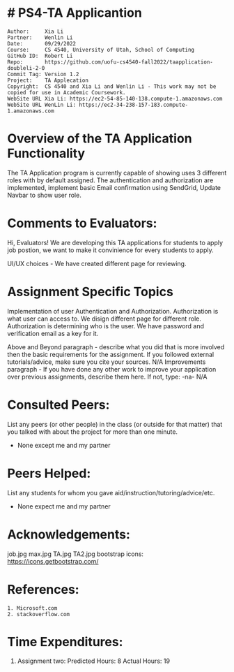 # # PS4-TA Applicantion
```
Author:     Xia Li
Partner:    Wenlin Li
Date:       09/29/2022
Course:     CS 4540, University of Utah, School of Computing
GitHub ID:  Robert Li
Repo:       https://github.com/uofu-cs4540-fall2022/taapplication-doubleli-2-0
Commit Tag: Version 1.2
Project:    TA Applecation
Copyright:  CS 4540 and Xia Li and Wenlin Li - This work may not be copied for use in Academic Coursework.
WebSite URL Xia Li: https://ec2-54-85-140-138.compute-1.amazonaws.com
WebSite URL WenLin Li: https://ec2-34-238-157-183.compute-1.amazonaws.com
```
# Overview of the TA Application Functionality 

The TA Application program is currently capable of showing uses 3 different roles with by default assigned. The authentication and authorization are 
implemented, implement basic Email confirmation using SendGrid, Update Navbar to show user role.

# Comments to Evaluators:

Hi, Evaluators! We are developing this TA applications for students to apply job postion, we want to make it convinience for every students to apply.

UI/UX choices - We have created different page for reviewing.

# Assignment Specific Topics

Implementation of user Authentication and Authorization.
Authorization is what user can access to. We disign different page for different role.
Authorization is determining who is the user. We have password and verification email as a key for it.

Above and Beyond paragraph - describe what you did that is more involved then the basic requirements for the assignment.  If you followed external tutorials/advice, make sure you cite your sources.
N/A
Improvements paragraph - If you have done any other work to improve your application over previous assignments, describe them here.  If not, type: -na-
N/A

# Consulted Peers:

List any peers (or other people) in the class (or outside for that matter) that you talked with about the project for more than one minute.

 - None except me and my partner

# Peers Helped:

List any students for whom you gave aid/instruction/tutoring/advice/etc.

  - None expect me and my partner

# Acknowledgements:

job.jpg
max.jpg
TA.jpg
TA2.jpg
bootstrap icons: https://icons.getbootstrap.com/

# References:

    1. Microsoft.com
    2. stackoverflow.com
    

# Time Expenditures:

  1. Assignment two: Predicted Hours: 8 Actual Hours: 19

